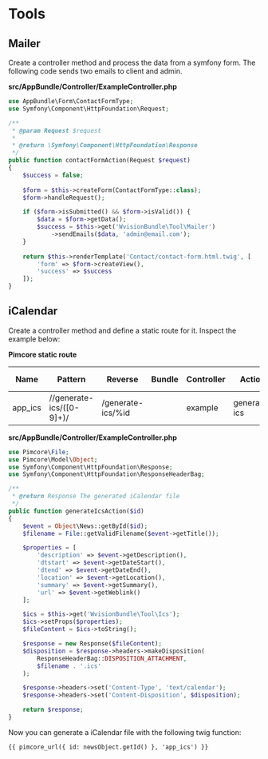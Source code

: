 # Tools

## Mailer
Create a controller method and process the data from a symfony form.
The following code sends two emails to client and admin.

**src/AppBundle/Controller/ExampleController.php**
```php
use AppBundle\Form\ContactFormType;
use Symfony\Component\HttpFoundation\Request;

/**
 * @param Request $request
 * 
 * @return \Symfony\Component\HttpFoundation\Response
 */
public function contactFormAction(Request $request)
{
    $success = false;
    
    $form = $this->createForm(ContactFormType::class);
    $form->handleRequest();

    if ($form->isSubmitted() && $form->isValid()) {
        $data = $form->getData();
        $success = $this->get('WvisionBundle\Tool\Mailer')
            ->sendEmails($data, 'admin@email.com');
    }
    
    return $this->renderTemplate('Contact/contact-form.html.twig', [
        'form' => $form->createView(),
        'success' => $success
    ]);
}
```

## iCalendar
Create a controller method and define a static route for it. Inspect the example below:

**Pimcore static route**

| Name    | Pattern                    | Reverse           | Bundle | Controller | Action       | Variables | Defaults | Site IDs | Priority |
|---------|----------------------------|-------------------|--------|------------|--------------|-----------|----------|----------|----------|
| app_ics | /\/generate-ics\/([0-9]+)/ | /generate-ics/%id |        | example    | generate-ics | id        |          |          | 1        |

**src/AppBundle/Controller/ExampleController.php**
```php
use Pimcore\File;
use Pimcore\Model\Object;
use Symfony\Component\HttpFoundation\Response;
use Symfony\Component\HttpFoundation\ResponseHeaderBag;

/**
 * @return Response The generated iCalendar file
 */
public function generateIcsAction($id)
{
    $event = Object\News::getById($id);
    $filename = File::getValidFilename($event->getTitle());

    $properties = [
        'description' => $event->getDescription(),
        'dtstart' => $event->getDateStart(),
        'dtend' => $event->getDateEnd(),
        'location' => $event->getLocation(),
        'summary' => $event->getSummary(),
        'url' => $event->getWeblink()
    ];

    $ics = $this->get('WvisionBundle\Tool\Ics');
    $ics->setProps($properties);
    $fileContent = $ics->toString();

    $response = new Response($fileContent);
    $disposition = $response->headers->makeDisposition(
        ResponseHeaderBag::DISPOSITION_ATTACHMENT,
        $filename . '.ics'
    );

    $response->headers->set('Content-Type', 'text/calendar');
    $response->headers->set('Content-Disposition', $disposition);

    return $response;
}
```

Now you can generate a iCalendar file with the following twig function:
```twig
{{ pimcore_url({ id: newsObject.getId() }, 'app_ics') }}
```